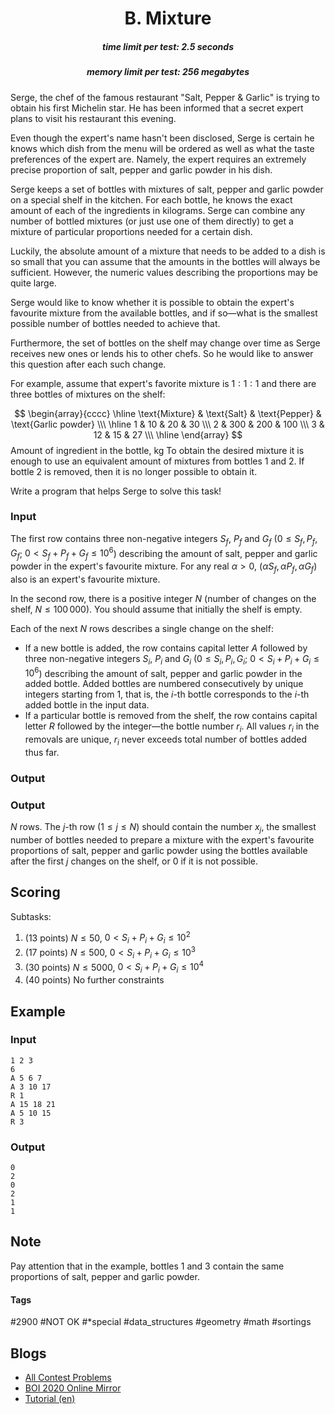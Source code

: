 <h1 style='text-align: center;'> B. Mixture</h1>

<h5 style='text-align: center;'>time limit per test: 2.5 seconds</h5>
<h5 style='text-align: center;'>memory limit per test: 256 megabytes</h5>

Serge, the chef of the famous restaurant "Salt, Pepper & Garlic" is trying to obtain his first Michelin star. He has been informed that a secret expert plans to visit his restaurant this evening.

Even though the expert's name hasn't been disclosed, Serge is certain he knows which dish from the menu will be ordered as well as what the taste preferences of the expert are. Namely, the expert requires an extremely precise proportion of salt, pepper and garlic powder in his dish.

Serge keeps a set of bottles with mixtures of salt, pepper and garlic powder on a special shelf in the kitchen. For each bottle, he knows the exact amount of each of the ingredients in kilograms. Serge can combine any number of bottled mixtures (or just use one of them directly) to get a mixture of particular proportions needed for a certain dish.

Luckily, the absolute amount of a mixture that needs to be added to a dish is so small that you can assume that the amounts in the bottles will always be sufficient. However, the numeric values describing the proportions may be quite large.

Serge would like to know whether it is possible to obtain the expert's favourite mixture from the available bottles, and if so—what is the smallest possible number of bottles needed to achieve that.

Furthermore, the set of bottles on the shelf may change over time as Serge receives new ones or lends his to other chefs. So he would like to answer this question after each such change.

For example, assume that expert's favorite mixture is $1:1:1$ and there are three bottles of mixtures on the shelf:

 $$ \begin{array}{cccc} \hline \text{Mixture} & \text{Salt} & \text{Pepper} & \text{Garlic powder} \\\ \hline 1 & 10 & 20 & 30 \\\ 2 & 300 & 200 & 100 \\\ 3 & 12 & 15 & 27 \\\ \hline \end{array} $$ Amount of ingredient in the bottle, kg To obtain the desired mixture it is enough to use an equivalent amount of mixtures from bottles 1 and 2. If bottle 2 is removed, then it is no longer possible to obtain it.

Write a program that helps Serge to solve this task!

### Input

The first row contains three non-negative integers $S_f$, $P_f$ and $G_f$ ($0 \leq S_f, P_f, G_f$; $0 < S_f+P_f+G_f \leq 10^6$) describing the amount of salt, pepper and garlic powder in the expert's favourite mixture. For any real $\alpha>0$, $(\alpha{S_f}, \alpha{P_f}, \alpha{G_f})$ also is an expert's favourite mixture.

In the second row, there is a positive integer $N$ (number of changes on the shelf, $N \leq 100\,000$). You should assume that initially the shelf is empty.

Each of the next $N$ rows describes a single change on the shelf: 

* If a new bottle is added, the row contains capital letter $A$ followed by three non-negative integers $S_i$, $P_i$ and $G_i$ ($0 \leq S_i, P_i, G_i$; $0 < S_i+P_i+G_i \leq 10^6$) describing the amount of salt, pepper and garlic powder in the added bottle. Added bottles are numbered consecutively by unique integers starting from $1$, that is, the $i$-th bottle corresponds to the $i$-th added bottle in the input data.
* If a particular bottle is removed from the shelf, the row contains capital letter $R$ followed by the integer—the bottle number $r_i$. All values $r_i$ in the removals are unique, $r_i$ never exceeds total number of bottles added thus far.
### Output

### Output

 $N$ rows. The $j$-th row ($1 \leq j \leq N$) should contain the number $x_j$, the smallest number of bottles needed to prepare a mixture with the expert's favourite proportions of salt, pepper and garlic powder using the bottles available after the first $j$ changes on the shelf, or $0$ if it is not possible.

## Scoring

Subtasks: 

1. (13 points) $N \leq 50$, $0 < S_i+P_i+G_i \leq 10^2$
2. (17 points) $N \leq 500$, $0 < S_i+P_i+G_i \leq 10^3$
3. (30 points) $N \leq 5000$, $0 < S_i+P_i+G_i \leq 10^4$
4. (40 points) No further constraints
## Example

### Input


```text
1 2 3
6
A 5 6 7
A 3 10 17
R 1
A 15 18 21
A 5 10 15
R 3
```
### Output


```text
0
2
0
2
1
1
```
## Note

Pay attention that in the example, bottles $1$ and $3$ contain the same proportions of salt, pepper and garlic powder.



#### Tags 

#2900 #NOT OK #*special #data_structures #geometry #math #sortings 

## Blogs
- [All Contest Problems](../Baltic_Olympiad_in_Informatics_2020,_Day_1_(IOI,_Unofficial_Mirror_Contest,_Unrated).md)
- [BOI 2020 Online Mirror](../blogs/BOI_2020_Online_Mirror.md)
- [Tutorial (en)](../blogs/Tutorial_(en).md)
